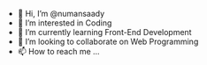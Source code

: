- 👋 Hi, I’m @numansaady
- 👀 I’m interested in Coding
- 🌱 I’m currently learning Front-End Development
- 💞️ I’m looking to collaborate on Web Programming
- 📫 How to reach me ...

<!---
numansaady/numansaady is a ✨ special ✨ repository because its `README.md` (this file) appears on your GitHub profile.
You can click the Preview link to take a look at your changes.
--->
